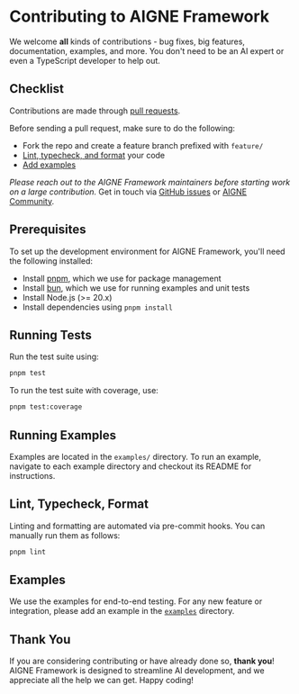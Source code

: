 # Contributing to AIGNE Framework

We welcome **all** kinds of contributions - bug fixes, big features, documentation, examples, and more. You don't need to be an AI expert or even a TypeScript developer to help out.

## Checklist

Contributions are made through [pull requests](https://help.github.com/articles/using-pull-requests/).

Before sending a pull request, make sure to do the following:

* Fork the repo and create a feature branch prefixed with `feature/`
* [Lint, typecheck, and format](#lint-typecheck-format) your code
* [Add examples](#examples)

*Please reach out to the AIGNE Framework maintainers before starting work on a large contribution.* Get in touch via [GitHub issues](https://github.com/AIGNE-io/aigne-framework/issues) or [AIGNE Community](https://community.arcblock.io/discussions/boards/aigne).

## Prerequisites

To set up the development environment for AIGNE Framework, you'll need the following installed:

* Install [pnpm](https://pnpm.io/), which we use for package management
* Install [bun](https://bun.sh/), which we use for running examples and unit tests
* Install Node.js (>= 20.x)
* Install dependencies using `pnpm install`

## Running Tests

Run the test suite using:

```bash
pnpm test
```

To run the test suite with coverage, use:

```bash
pnpm test:coverage
```

## Running Examples

Examples are located in the `examples/` directory. To run an example, navigate to each example directory and checkout its README for instructions.

## Lint, Typecheck, Format

Linting and formatting are automated via pre-commit hooks. You can manually run them as follows:

```bash
pnpm lint
```

## Examples

We use the examples for end-to-end testing. For any new feature or integration, please add an example in the [`examples`](https://github.com/AIGNE-io/aigne-framework/tree/main/examples) directory.

## Thank You

If you are considering contributing or have already done so, **thank you**! AIGNE Framework is designed to streamline AI development, and we appreciate all the help we can get. Happy coding!
